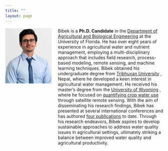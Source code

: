 ```yaml
---
title: ""
layout: page
---
```

<!--![Bibek](Picture2.jpeg) -->

<!--Bibek is a **Ph.D. Candidate** in the [Department of Agricultural and Biological Engineering](https://abe.ufl.edu/) at the University of Florida.
He has over eight years of experience in agricultural water and nutrient management, employing a multi-disciplinary approach that includes field research, 
process-based modeling, remote sensing, and machine learning techniques. Bibek obtained his undergraduate degree from [Tribhuvan University](https://tu.edu.np/),
Nepal, where he developed a keen interest in agricultural water management. He received his master’s degree from the [University of Wyoming](https://www.uwyo.edu/),
where he focused on [quantifying crop water use](https://www.mdpi.com/2072-4292/13/9/1822) through satellite remote sensing. With the aim of 
disseminating his research findings, Bibek has presented at several international conferences and has authored [four publications](https://scholar.google.com/citations?user=k5Fv3cMAAAAJ&hl=en) 
to date. Through his research endeavors, Bibek aspires to develop sustainable approaches to address water quality issues in agricultural settings,
ultimately striking a balance between improved water quality and agricultural productivity.-->

<div style="display: flex;">
  <div style="flex: 1;">
    <!-- Your image goes here -->
    <img src="Picture2.jpeg" alt="Bibek"/>
  </div>
  <div style="flex: 2;">
    <!-- Your text goes here -->
    Bibek is a <b>Ph.D. Candidate</b> in the <a href="https://abe.ufl.edu/">Department of Agricultural and Biological Engineering</a>
 at the University of Florida. He has over eight years of experience in agricultural water and nutrient management, employing a multi-disciplinary approach that includes field research, 
process-based modeling, remote sensing, and machine learning techniques. Bibek obtained his undergraduate degree from <a href="https://tu.edu.np/">Tribhuvan University</a>
, Nepal, where he developed a keen interest in agricultural water management. He received his master’s degree from the <a href="https://www.uwyo.edu/">University of Wyoming</a>
, where he focused on <a href="https://www.mdpi.com/2072-4292/13/9/1822">quantifying crop water use</a> through satellite remote sensing. With the aim of 
disseminating his research findings, Bibek has presented at several international conferences and has authored <a href="https://scholar.google.com/citations?user=k5Fv3cMAAAAJ&hl=en">four publications</a>
to date. Through his research endeavors, Bibek aspires to develop sustainable approaches to address water quality issues in agricultural settings,
ultimately striking a balance between improved water quality and agricultural productivity.
  </div>
</div>
